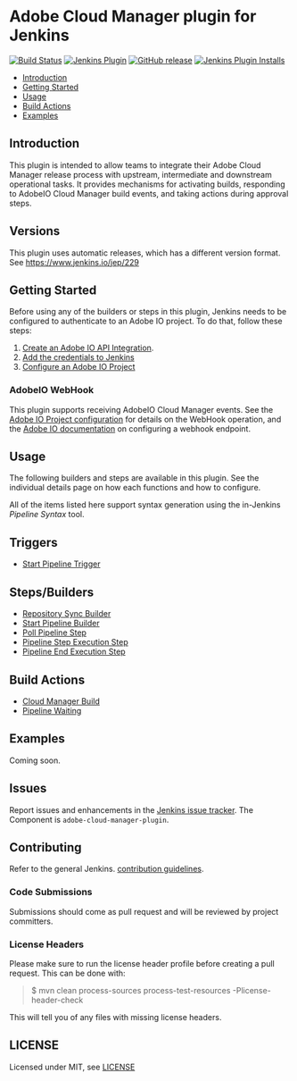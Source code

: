 # Adobe Cloud Manager plugin for Jenkins

[![Build Status](https://ci.jenkins.io/job/Plugins/job/adobe-cloud-manager-plugin/job/master/badge/icon)](https://ci.jenkins.io/job/Plugins/job/adobe-cloud-manager-plugin/job/master/)
[![Jenkins Plugin](https://img.shields.io/jenkins/plugin/v/adobe-cloud-manager.svg)](https://plugins.jenkins.io/adobe-cloud-manager)
[![GitHub release](https://img.shields.io/github/release/jenkinsci/adobe-cloud-manager-plugin.svg?label=changelog)](https://github.com/jenkinsci/adobe-cloud-manager-plugin/releases/latest)
[![Jenkins Plugin Installs](https://img.shields.io/jenkins/plugin/i/adobe-cloud-manager.svg?color=blue)](https://plugins.jenkins.io/adobe-cloud-manager)

- [Introduction](#introduction)
- [Getting Started](#getting-started)
- [Usage](#usage)
- [Build Actions](#build-actions)
- [Examples](#examples)

## Introduction

This plugin is intended to allow teams to integrate their Adobe Cloud Manager release process with upstream, intermediate and downstream operational tasks. It provides mechanisms for activating builds, responding to AdobeIO Cloud Manager build events, and taking actions during approval steps.

## Versions

This plugin uses automatic releases, which has a different version format. See https://www.jenkins.io/jep/229

## Getting Started

Before using any of the builders or steps in this plugin, Jenkins needs to be configured to authenticate to an Adobe IO project. To do that, follow these steps:

1. [Create an Adobe IO API Integration](https://www.adobe.io/apis/experiencecloud/cloud-manager/docs.html#!AdobeDocs/cloudmanager-api-docs/master/create-api-integration.md).
1. [Add the credentials to Jenkins](/doc/config/jenkins-credentials/README.md)
1. [Configure an Adobe IO Project](/doc/config/adobeio-project/README.md)

### AdobeIO WebHook

This plugin supports receiving AdobeIO Cloud Manager events. See the [Adobe IO Project configuration](/doc/config/adobeio-project/README.md#enable-webhook) for details on the WebHook operation, and the [Adobe IO documentation](https://www.adobe.io/apis/experienceplatform/events/docs.html#!adobedocs/adobeio-events/master/intro/webhooks_intro.md) on configuring a webhook endpoint.

## Usage

The following builders and steps are available in this plugin. See the individual details page on how each functions and how to configure.

All of the items listed here support syntax generation using the in-Jenkins *Pipeline Syntax* tool.

## Triggers

- [Start Pipeline Trigger](/doc/trigger/start-pipeline/README.md)

## Steps/Builders

- [Repository Sync Builder](/doc/builder/repository-sync/README.md)
- [Start Pipeline Builder](/doc/builder/start-pipeline/README.md)
- [Poll Pipeline Step](/doc/step/poll-pipeline/README.md)
- [Pipeline Step Execution Step](/doc/step/pipeline-step-state/README.md)
- [Pipeline End Execution Step](/doc/step/pipeline-end/README.md)

## Build Actions
    
- [Cloud Manager Build](/doc/action/cloud-manager-build/README.md)
- [Pipeline Waiting](/doc/action/pipeline-waiting/README.md)

## Examples

Coming soon.

## Issues

Report issues and enhancements in the [Jenkins issue tracker](https://issues.jenkins-ci.org/). The Component is `adobe-cloud-manager-plugin`.

## Contributing

Refer to the general Jenkins. [contribution guidelines](https://github.com/jenkinsci/.github/blob/master/CONTRIBUTING.md).

### Code Submissions

Submissions should come as pull request and will be reviewed by project committers. 

### License Headers

Please make sure to run the license header profile before creating a pull request. This can be done with:

> $ mvn clean process-sources process-test-resources -Plicense-header-check

This will tell you of any files with missing license headers.

## LICENSE

Licensed under MIT, see [LICENSE](LICENSE)
